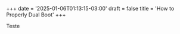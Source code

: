 +++
date = '2025-01-06T01:13:15-03:00'
draft = false
title = 'How to Properly Dual Boot'
+++


Teste